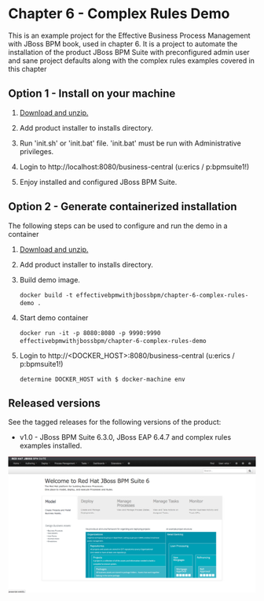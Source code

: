 Chapter 6 - Complex Rules Demo 
=============================
This is an example project for the Effective Business Process Management with JBoss BPM book, 
used in chapter 6. It is a project to automate the installation of the product JBoss BPM Suite 
with preconfigured admin user and sane project defaults along with the complex rules examples
covered in this chapter


Option 1 - Install on your machine
----------------------------------
1. [Download and unzip.](https://github.com/effectivebpmwithjbossbpm/chapter-6-complex-rules-demo/archive/master.zip)

2. Add product installer to installs directory.

3. Run 'init.sh' or 'init.bat' file. 'init.bat' must be run with Administrative privileges. 

4. Login to http://localhost:8080/business-central  (u:erics / p:bpmsuite1!)

5. Enjoy installed and configured JBoss BPM Suite.


Option 2 - Generate containerized installation
----------------------------------------------
The following steps can be used to configure and run the demo in a container

1. [Download and unzip.](https://github.com/effectivebpmwithjbossbpm/chapter-6-complex-rules-demo/archive/master.zip)

2. Add product installer to installs directory.

3. Build demo image.

	```
	docker build -t effectivebpmwithjbossbpm/chapter-6-complex-rules-demo .
	```
4. Start demo container

	```
	docker run -it -p 8080:8080 -p 9990:9990 effectivebpmwithjbossbpm/chapter-6-complex-rules-demo
	```
5. Login to http://&lt;DOCKER_HOST&gt;:8080/business-central (u:erics / p:bpmsuite1!) 

   ```
   determine DOCKER_HOST with $ docker-machine env
   ```


Released versions
-----------------
See the tagged releases for the following versions of the product:

- v1.0 - JBoss BPM Suite 6.3.0, JBoss EAP 6.4.7 and complex rules examples installed.

![BPM Suite](https://raw.githubusercontent.com/effectivebpmwithjbossbpm/chapter-6-complex-rules-demo/master/docs/demo-images/bpmsuite.png)
